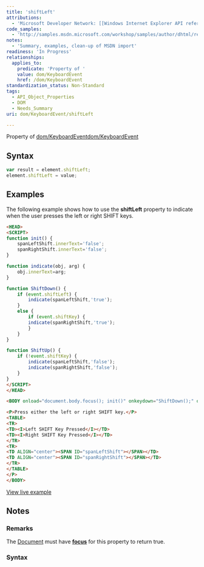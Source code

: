 ```yaml
---
title: 'shiftLeft'
attributions:
  - 'Microsoft Developer Network: [[Windows Internet Explorer API reference](http://msdn.microsoft.com/en-us/library/ie/hh828809%28v=vs.85%29.aspx) Article]'
code_samples:
  - 'http://samples.msdn.microsoft.com/workshop/samples/author/dhtml/refs/starLeft.htm'
notes:
  - 'Summary, examples, clean-up of MSDN import'
readiness: 'In Progress'
relationships:
  applies_to:
    predicate: 'Property of '
    value: dom/KeyboardEvent
    href: /dom/KeyboardEvent
standardization_status: Non-Standard
tags:
  - API_Object_Properties
  - DOM
  - Needs_Summary
uri: dom/KeyboardEvent/shiftLeft

---
```

Property of [dom/KeyboardEvent](/dom/KeyboardEvent)[dom/KeyboardEvent](/dom/KeyboardEvent)

## Syntax

``` js
var result = element.shiftLeft;
element.shiftLeft = value;
```

## Examples

The following example shows how to use the **shiftLeft** property to indicate when the user presses the left or right SHIFT keys.

``` html
<HEAD>
<SCRIPT>
function init() {
    spanLeftShift.innerText='false';
    spanRightShift.innerText='false';
}

function indicate(obj, arg) {
    obj.innerText=arg;
}

function ShiftDown() {
    if (event.shiftLeft) {
        indicate(spanLeftShift,'true');
    }
    else {
        if (event.shiftKey) {
        indicate(spanRightShift,'true');
        }
    }
}

function ShiftUp() {
    if (!event.shiftKey) {
        indicate(spanLeftShift,'false');
        indicate(spanRightShift,'false');
    }
}
</SCRIPT>
</HEAD>

<BODY onload="document.body.focus(); init()" onkeydown="ShiftDown();" onkeyup="ShiftUp();">

<P>Press either the left or right SHIFT key.</P>
<TABLE>
<TR>
<TD><I>Left SHIFT Key Pressed</I></TD>
<TD><I>Right SHIFT Key Pressed</I></TD>
</TR>
<TR>
<TD ALIGN="center"><SPAN ID="spanLeftShift"></SPAN></TD>
<TD ALIGN="center"><SPAN ID="spanRightShift"></SPAN></TD>
</TR>
</TABLE>
</P>
</BODY>
```

[View live example](http://samples.msdn.microsoft.com/workshop/samples/author/dhtml/refs/starLeft.htm)

## Notes

### Remarks

The [Document](/dom/Document) must have [**focus**](/dom/HTMLElement/focus) for this property to return true.

### Syntax

